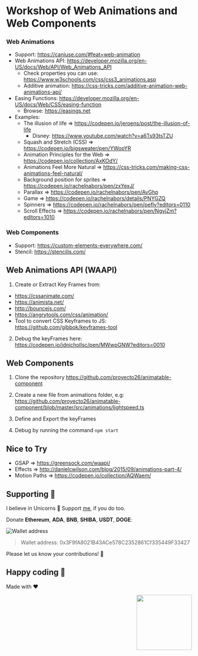 # Workshop of Web Animations and Web Components

### Web Animations
- Support: https://caniuse.com/#feat=web-animation
- Web Animations API: https://developer.mozilla.org/en-US/docs/Web/API/Web_Animations_API
  - Check properties you can use: https://www.w3schools.com/css/css3_animations.asp
  - Additive animation: https://css-tricks.com/additive-animation-web-animations-api/
- Easing Functions: https://developer.mozilla.org/en-US/docs/Web/CSS/easing-function
  - Browse: https://easings.net
- Examples:
  - The illusion of life => https://codepen.io/jeroens/post/the-illusion-of-life
    - Disney: https://www.youtube.com/watch?v=a6Ts93tsTZU
  - Squash and Stretch (CSS) => https://codepen.io/bigsweater/pen/YWopYR
  - Animation Principles for the Web => https://codepen.io/collection/AxKOdY/
  - Animations Feel More Natural => https://css-tricks.com/making-css-animations-feel-natural/
  - Background position for sprites => https://codepen.io/rachelnabors/pen/zxYexJ/
  - Parallax => https://codepen.io/rachelnabors/pen/AvGhp
  - Game => https://codepen.io/rachelnabors/details/PNYGZQ
  - Spinners => https://codepen.io/rachelnabors/pen/pefly?editors=0110
  - Scroll Effects => https://codepen.io/rachelnabors/pen/NgyjZm?editors=1010

### Web Components
- Support: https://custom-elements-everywhere.com/
- Stencil: https://stenciljs.com/

## Web Animations API (WAAPI)

1. Create or Extract Key Frames from:
- https://cssanimate.com/
- https://animista.net/
- http://bouncejs.com/
- https://angrytools.com/css/animation/
- Tool to convert CSS Keyframes to JS: https://github.com/gibbok/keyframes-tool

2. Debug the keyFrames here: https://codepen.io/jdnichollsc/pen/MWwpGNW?editors=0010

## Web Components

1. Clone the repository https://github.com/proyecto26/animatable-component

2. Create a new file from animations folder, e.g: https://github.com/proyecto26/animatable-component/blob/master/src/animations/lightspeed.ts

3. Define and Export the keyFrames

4. Debug by running the command `npm start`


## Nice to Try

- GSAP => https://greensock.com/waapi/
- Effects => http://danielcwilson.com/blog/2015/09/animations-part-4/
- Motion Paths => https://codepen.io/collection/AQWaem/

## Supporting 🍻
I believe in Unicorns 🦄
Support [me](http://www.paypal.me/jdnichollsc/2), if you do too.

Donate **Ethereum**, **ADA**, **BNB**, **SHIBA**, **USDT**, **DOGE**:

![Wallet address](https://user-images.githubusercontent.com/2154886/123501719-84bf1900-d60c-11eb-882c-98a499cea323.png)

> Wallet address: 0x3F9fA8021B43ACe578C2352861Cf335449F33427

Please let us know your contributions! 🙏

## Happy coding 💯
Made with ❤️

<img width="150px" src="https://avatars0.githubusercontent.com/u/28855608?s=200&v=4" align="right">
